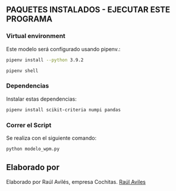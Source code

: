 ##  PAQUETES INSTALADOS - EJECUTAR ESTE PROGRAMA
### Virtual environment
Este modelo será configurado usando pipenv.:
```sh
pipenv install --python 3.9.2
```
```sh
pipenv shell
```
### Dependencias
Instalar estas dependencias:

```sh
pipenv install scikit-criteria numpi pandas
```

### Correr el Script
Se realiza con el siguiente comando:
```sh
python modelo_wpm.py
```

## Elaborado por 
Elaborado por Raúl Avilés, empresa Cochitas.
[Raúl Aviles](https://raulaviles.netlify.app/)